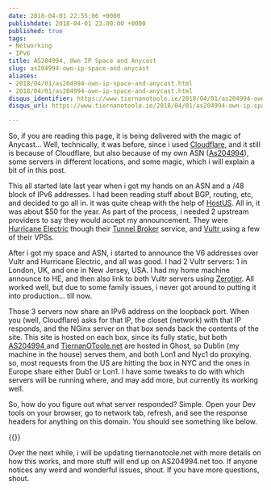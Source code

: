 ```yaml
---
date: 2018-04-01 22:55:06 +0000
publishdate: 2018-04-01 23:00:00 +0000
published: true
tags:
- Networking
- IPv6
title: AS204994, Own IP Space and Anycast
slug: as204994-own-ip-space-and-anycast
aliases:
- 2018/04/01/as204994-own-ip-space-and-anycast.html
- 2018/04/01/as204994-own-ip-space-and-anycast.html
disqus_identifier: https://www.tiernanotoole.ie/2018/04/01/as204994-own-ip-space-and-anycast.html
disqus_url: https://www.tiernanotoole.ie/2018/04/01/as204994-own-ip-space-and-anycast.html

---
```

 So, if you are reading this page, it is being delivered with the magic of Anycast... Well, technically, it was before, since i used [Cloudflare](http://cloudflare.com), and it still is because of Cloudflare, but also because of my own ASN ([As204994](http://as204994.net)), some servers in different locations, and some magic, which i will explain a bit of in this post.

This all started late last year when i got my hands on an ASN and a /48 block of IPv6 addresses. I had been reading stuff about BGP, routing, etc, and decided to go all in. it was quite cheap with the help of [HostUS](https://my.hostus.us/aff.php?aff=2152). All in, it was about $50 for the year. As part of the process, i needed 2 upstream providers to say they would accept my announcement. They were [Hurricane Electric](https://www.he.net) though their [Tunnel Broker](http://www.tunnelbroker.com) service, and [Vultr ](https://www.vultr.com/?ref=6925432)using a few of their VPSs.

After i got my space and ASN, i started to announce the V6 addresses over Vultr and Hurricane Electric, and all was good. I had 2 Vultr servers: 1 in London, UK, and one in New Jersey, USA. I had my home machine announce to HE, and then also link to both Vultr servers using [Zerotier](https://www.zerotier.com). All worked well, but due to some family issues, i never got around to putting it into production... till now.

Those 3 servers now share an IPv6 address on the loopback port. When you (well, Cloudflare) asks for that IP, the closet (network) with that IP responds, and the NGinx server on that box sends back the contents of the site. This site is hosted on each box, since its fully static, but both [AS204994 ](https://as204994.net)and [TiernanOToole.net](https://tiernanotoole.net) are hosted in Ghost, so Dublin (my machine in the house) serves them, and both Lon1 and Nyc1 do proxying. so, most requests from the US are hitting the box in NYC and the ones in Europe share either Dub1 or Lon1. I have some tweaks to do with which servers will be running where, and may add more, but currently its working well.

So, how do you figure out what server responded? Simple. Open your Dev tools on your browser, go to network tab, refresh, and see the response headers for anything on this domain. You should see something like below.

{{<cloudinary src="/v1530702268/responding-server.png">}}

Over the next while, i will be updating tiernanotoole.net with more details on how this works, and more stuff will end up on AS204994.net too. If anyone notices any weird and wonderful issues, shout. If you have more questions, shout.